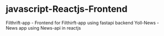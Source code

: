 # javascript-Reactjs-Frontend
Filthrift-app - Frontend for Filthirft-app using fastapi backend
Yoll-News - News app using News-api in reactjs
